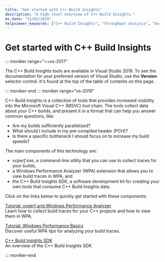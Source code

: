 ```yaml
---
title: "Get started with C++ Build Insights"
description: "A high-level overview of C++ Build Insights."
ms.date: "11/03/2019"
helpviewer_keywords: ["C++ Build Insights", "throughput analysis", "build time analysis", "vcperf.exe"]
---
```

# Get started with C++ Build Insights

::: moniker range="<=vs-2017"

The C++ Build Insights tools are available in Visual Studio 2019. To see the documentation for your preferred version of Visual Studio, use the **Version** selector control. It's found at the top of the table of contents on this page.

::: moniker-end
::: moniker range="vs-2019"

C++ Build Insights is a collection of tools that provides increased visibility into the Microsoft Visual C++ (MSVC) tool chain. The tools collect data about your C++ builds, and present it in a format that can help you answer common questions, like:

- Are my builds sufficiently parallelized?
- What should I include in my pre-compiled header (PCH)?
- Is there a specific bottleneck I should focus on to increase my build speeds?

The main components of this technology are:

- *vcperf.exe*, a command-line utility that you can use to collect traces for your builds,
- a Windows Performance Analyzer (WPA) extension that allows you to view build traces in WPA, and
- the C++ Build Insights SDK, a software development kit for creating your own tools that consume C++ Build Insights data.

Click on the links below to quickly get started with these components:

[Tutorial: vcperf and Windows Performance Analyzer](tutorials/vcperf-and-wpa.md)\
Learn how to collect build traces for your C++ projects and how to view them in WPA.

[Tutorial: Windows Performance Basics](tutorials/wpa-basics.md)\
Discover useful WPA tips for analyzing your build traces.

[C++ Build Insights SDK](reference/sdk/overview.md)\
An overview of the C++ Build Insights SDK.

::: moniker-end
